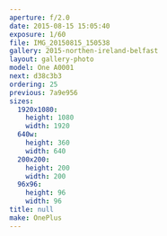 ```yaml
---
aperture: f/2.0
date: 2015-08-15 15:05:40
exposure: 1/60
file: IMG_20150815_150538
gallery: 2015-northen-ireland-belfast
layout: gallery-photo
model: One A0001
next: d38c3b3
ordering: 25
previous: 7a9e956
sizes:
  1920x1080:
    height: 1080
    width: 1920
  640w:
    height: 360
    width: 640
  200x200:
    height: 200
    width: 200
  96x96:
    height: 96
    width: 96
title: null
make: OnePlus
---
```

